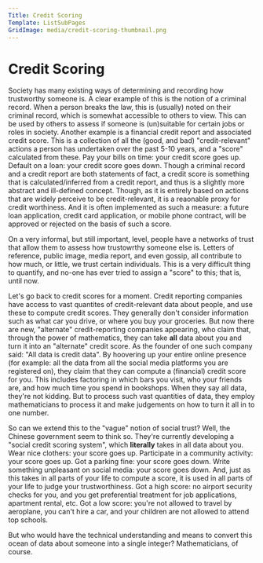 ```yaml
---
Title: Credit Scoring
Template: ListSubPages
GridImage: media/credit-scoring-thumbnail.png
---
```



# Credit Scoring

Society has many existing ways of determining and recording how trustworthy someone is. A clear example of this is the notion of a criminal record. When a person breaks the law, this is (usually) noted on their criminal record, which is somewhat accessible to others to view. This can be used by others to assess if someone is (un)suitable for certain jobs or roles in society. Another example is a financial credit report and associated credit score. This is a collection of all the (good, and bad) "credit-relevant" actions a person has undertaken over the past 5-10 years, and a "score" calculated from these. Pay your bills on time: your credit score goes up. Default on a loan: your credit score goes down. Though a criminal record and a credit report are both statements of fact, a credit score is something that is calculated/inferred from a credit report, and thus is a slightly more abstract and ill-defined concept. Though, as it is entirely based on actions that are widely perceive to be credit-relevant, it is a reaonable proxy for credit worthiness. And it is often implemented as such a measure: a future loan application, credit card application, or mobile phone contract, will be approved or rejected on the basis of such a score.

On a very informal, but still important, level, people have a networks of trust that allow them to assess how trustowrthy someone else is. Letters of reference, public image, media report, and even gossip, all contribute to how much, or little, we trust certain individuals. This is a very difficult thing to quantify, and no-one has ever tried to assign a "score" to this; that is, until now.

Let's go back to credit scores for a moment. Credit reporting companies have access to vast quantites of credit-relevant data about people, and use these to compute credit scores. They generally don't consider information such as what car you drive, or where you buy your groceries. But now there are new, "alternate" credit-reporting companies appearing, who claim that, through the power of mathematics, they can take **all** data about you and turn it into an "alternate" credit score. As the founder of one such company said: "All data is credit data". By hoovering up your entire online presence (for example: all the data from all the social media platforms you are registered on), they claim that they can compute a (financial) credit score for you. This includes factoring in which bars you visit, who your friends are, and how much time you spend in bookshops. When they say all data, they're not kidding. But to process such vast quantities of data, they employ mathematicians to process it and make judgements on how to turn it all in to one number.

So can we extend this to the "vague" notion of social trust? Well, the Chinese government seem to think so. They're currently developing a "social credit scoring system", which **literally** takes in all data about you. Wear nice clothers: your score goes up. Participate in a community activity: your score goes up. Got a parking fine: your score goes down. Write something unpleasant on social media: your score goes down. And, just as this takes in all parts of your life to compute a score, it is used in all parts of your life to judge your trustworthiness. Got a high score: no airport security checks for you, and you get preferential treatment for job applications, apartment rental, etc. Got a low score: you're not allowed to travel by aeroplane, you can't hire a car, and your children are not allowed to attend top schools.

But who would have the technical understanding and means to convert this ocean of data about someone into a single integer? Mathematicians, of course.


